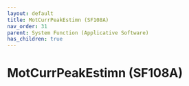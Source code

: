 ```yaml
---
layout: default
title: MotCurrPeakEstimn (SF108A)
nav_order: 31
parent: System Function (Applicative Software)
has_children: true
---
```

# MotCurrPeakEstimn (SF108A)
